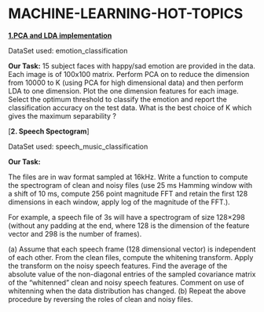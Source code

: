 # MACHINE-LEARNING-HOT-TOPICS

[**1.PCA and LDA implementation**](https://github.com/snehaNegi/MACHINE-LEARNING-HOT-TOPICS/blob/main/PCA%20and%20LDA%20implementation.ipynb) 


DataSet used: emotion_classification

**Our Task:**
15 subject faces with happy/sad emotion are provided in the data. Each image is of
100x100 matrix. Perform PCA on to reduce the dimension from 10000 to K (using
PCA for high dimensional data) and then perform LDA to one dimension. Plot the one
dimension features for each image. Select the optimum threshold to classify the emotion
and report the classification accuracy on the test data. What is the best choice of K
which gives the maximum separability ?



[**2. Speech Spectogram**]

DataSet used: speech_music_classification


**Our Task:**

The files are in wav format sampled at 16kHz. Write a function to compute the spectrogram of clean and noisy files (use 25 ms Hamming window with a shift of 10 ms, compute 256 point magnitude FFT and retain the first 128 dimensions in each window, apply log of the magnitude of the FFT.). 

For example, a speech file of 3s will have a spectrogram of
size 128×298 (without any padding at the end, where 128 is the dimension of the feature
vector and 298 is the number of frames).

(a) Assume that each speech frame (128 dimensional vector) is independent of each other.
From the clean files, compute the whitening transform. Apply the transform on the
noisy speech features. Find the average of the absolute value of the non-diagonal
entries of the sampled covariance matrix of the “whitenned” clean and noisy speech
features. Comment on use of whitenning when the data distribution has changed.
(b) Repeat the above procedure by reversing the roles of clean and noisy files.
